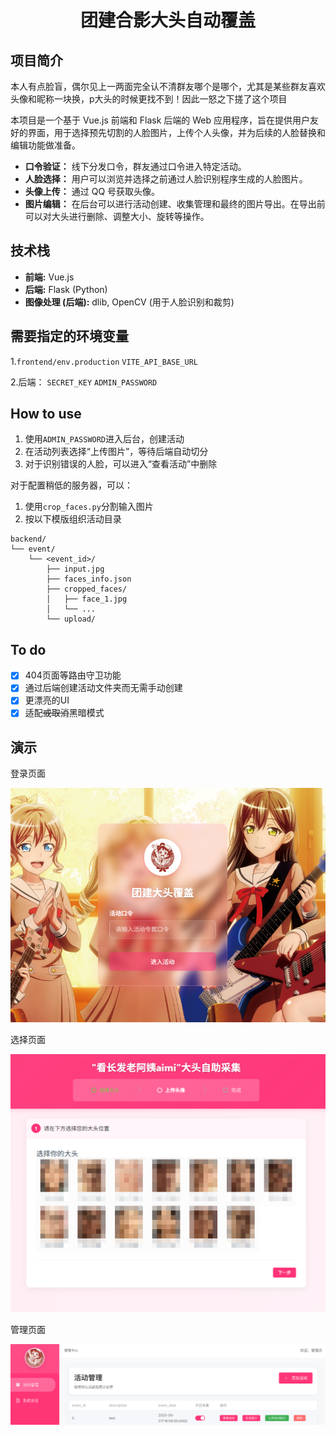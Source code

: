 <div align="center">
  <h1><b> 团建合影大头自动覆盖 </b></h1>
</div>


## 项目简介

本人有点脸盲，偶尔见上一两面完全认不清群友哪个是哪个，尤其是某些群友喜欢头像和昵称一块换，p大头的时候更找不到！因此一怒之下搓了这个项目

本项目是一个基于 Vue.js 前端和 Flask 后端的 Web 应用程序，旨在提供用户友好的界面，用于选择预先切割的人脸图片，上传个人头像，并为后续的人脸替换和编辑功能做准备。

* **口令验证：** 线下分发口令，群友通过口令进入特定活动。
* **人脸选择：** 用户可以浏览并选择之前通过人脸识别程序生成的人脸图片。
* **头像上传：** 通过 QQ 号获取头像。
* **图片编辑：** 在后台可以进行活动创建、收集管理和最终的图片导出。在导出前可以对大头进行删除、调整大小、旋转等操作。

## 技术栈

* **前端:** Vue.js
* **后端:** Flask (Python)
* **图像处理 (后端):** dlib, OpenCV (用于人脸识别和裁剪)

## 需要指定的环境变量
1.`frontend/env.production` `VITE_API_BASE_URL`

2.后端： `SECRET_KEY` `ADMIN_PASSWORD`

## How to use
1. 使用`ADMIN_PASSWORD`进入后台，创建活动
2. 在活动列表选择“上传图片”，等待后端自动切分
3. 对于识别错误的人脸，可以进入“查看活动”中删除

对于配置稍低的服务器，可以：
1. 使用`crop_faces.py`分割输入图片
2. 按以下模版组织活动目录
```
backend/
└── event/
    └── <event_id>/
        ├── input.jpg
        ├── faces_info.json
        ├── cropped_faces/
        │   ├── face_1.jpg
        │   └── ...
        └── upload/
```

## To do
- [x] 404页面等路由守卫功能
- [x] 通过后端创建活动文件夹而无需手动创建
- [x] 更漂亮的UI
- [x] 适配~~或取消~~黑暗模式

## 演示
登录页面

![Login.png](img/Login.png)

选择页面

![Main.png](img/Main.png)

管理页面

![EventList.png](img/EventList.png)
